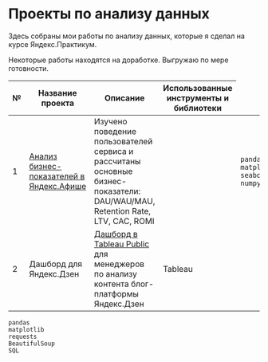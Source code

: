 # Проекты по анализу данных

Здесь собраны мои работы по анализу данных, которые я сделал на курсе Яндекс.Практикум. 

Некоторые работы находятся на доработке. Выгружаю по мере готовности.


|№|Название проекта|Описание|Использованные инструменты и библиотеки
|-|----|---|-----
|1| <a href="https://github.com/karimovmarat/portfolio/tree/main/business_analysis#аналитика-в-яндексафише">Анализ бизнес-показателей в Яндекс.Афише</a>|Изучено поведение пользователей сервиса и рассчитаны основные бизнес-показатели: DAU/WAU/MAU, Retention Rate, LTV, САС, ROMI| <td> <code>pandas</code><br> <code>matplotlib</code><br> <code>seaborn</code> <code>numpy</code> </td>
|2|Дашборд для Яндекс.Дзен| <a href="https://public.tableau.com/app/profile/marat2798/viz/Dashboarddzen/Dashboard1">Дашборд в Tableau Public</a> для менеджеров по анализу контента блог-платформы Яндекс.Дзен|Tableau|

<td> <code>pandas</code><br> <code>matplotlib</code><br> <code>requests</code><br> <code>BeautifulSoup</code><br> <code>SQL</code> </td>
